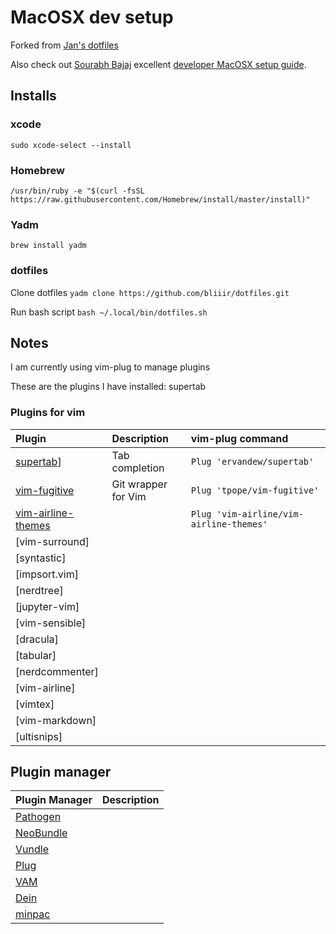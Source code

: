 # MacOSX dev setup
Forked from [Jan's dotfiles](https://github.com/jancr/dotfiles)

Also check out [Sourabh Bajaj](https://sourabhbajaj.com/) excellent [developer MacOSX setup guide](http://sourabhbajaj.com/mac-setup/).

## Installs

### xcode
`sudo xcode-select --install`

### Homebrew
`/usr/bin/ruby -e "$(curl -fsSL https://raw.githubusercontent.com/Homebrew/install/master/install)"`

### Yadm
`brew install yadm`

### dotfiles
Clone dotfiles 
`yadm clone https://github.com/bliiir/dotfiles.git`

Run bash script
`bash ~/.local/bin/dotfiles.sh`


## Notes
I am currently using vim-plug to manage plugins

These are the plugins I have installed:
supertab

### Plugins for vim
| Plugin | Description | vim-plug command | 
| :-- | :-- | :-- | 
| [supertab][1]] | Tab completion | `Plug 'ervandew/supertab'`  | 
| [vim-fugitive][2] | Git wrapper for Vim  | `Plug 'tpope/vim-fugitive'` |
| [vim-airline-themes][3] |   | `Plug 'vim-airline/vim-airline-themes'` |
| [vim-surround] | | |
| [syntastic] | | |
| [impsort.vim] | | |
| [nerdtree] | | |
| [jupyter-vim] | | |
| [vim-sensible] | | |
| [dracula] | | |
| [tabular] | | |
| [nerdcommenter] | | |
| [vim-airline] | | |
| [vimtex] | | |
| [vim-markdown] | | |
| [ultisnips] | | | 


## Plugin manager
| Plugin Manager | Description |
| :---  | :--- |
| [Pathogen][1] | |
| [NeoBundle][2] | |
| [Vundle][3] | |
| [Plug][4] | |
| [VAM][5] | |
| [Dein][6] | |
| [minpac][7] | |

[1]: https://github.com/ervandew/supertab
[2]: https://github.com/tpope/vim-fugitive
[3]: https://github.com/vim-airline/vim-airline-themes 

[1]: https://github.com/tpope/vim-pathogen
[2]: https://github.com/Shougo/neobundle.vim
[3]: https://github.com/VundleVim/Vundle.vim
[4]: https://github.com/junegunn/vim-plug
[5]: https://github.com/MarcWeber/vim-addon-manager
[6]: https://github.com/Shougo/dein.vim
[7]: https://github.com/k-takata/minpac/
